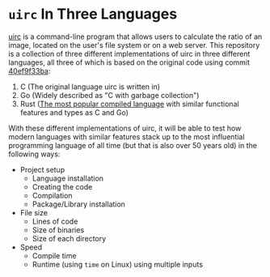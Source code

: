 # `uirc` In Three Languages 

[uirc](https://github.com/brysonsteck/uirc) is a command-line program that allows users to calculate the ratio of an image, located on the user's file system or on a web server. This repository is a collection of three different implementations of uirc in three different languages, all three of which is based on the original code using commit [40ef9f33ba](https://github.com/brysonsteck/uirc/tree/40ef9f33ba16265e7f0dddb625fa94ad4d2b5afe):

1. C (The original language uirc is written in)
1. Go (Widely described as "C with garbage collection")
1. Rust ([The most popular compiled language](https://insights.stackoverflow.com/survey/2021#most-loved-dreaded-and-wanted-language-love-dread) with similar functional features and types as C and Go)

With these different implementations of uirc, it will be able to test how modern languages with similar features stack up to the most influential programming language of all time (but that is also over 50 years old) in the following ways:

* Project setup
  * Language installation
  * Creating the code
  * Compilation
  * Package/Library installation
* File size
  * Lines of code
  * Size of binaries
  * Size of each directory
* Speed
  * Compile time
  * Runtime (using `time` on Linux) using multiple inputs



